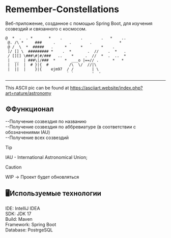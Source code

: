 # Remember-Constellations
Веб-приложение, созданное с помощью Spring Boot, для изучения созвездий и связанного с космосом.
```
@  *  .  . *       *    .        .        .   *    ..
 @. /\ *     ###     .      .        .            *
 @ /  \  *  #####   .     *      *        *    .
 ]/ [] \  ######### *    .  *       .  //    .  *   .
 / [][] \###\#|#/###   ..    *     .  //  *  .  ..  *
 |  __  | ###\|/###  *    *  ___o |==// .      *   *
 |  |!  |  # }|{  #         /\  \/  //|\
 |  ||  |    }|{    ejm97  / /        | \
                           ` `        '  '
```
------------------------------------------------
This ASCII pic can be found at
https://asciiart.website/index.php?art=nature/astronomy

**⚙️Функционал**
--
--Получение созвездия по названию\
--Получение созвездия по аббревиатуре (в соответствии с обозначениями IAU)\
--Получение всех созвездий
> [!TIP]
> IAU - International Astronomical Union;



> [!CAUTION]
> WIP -> Проект будет обновляться

**🖥️Используемые технологии**
--
IDE: IntelliJ IDEA\
SDK: JDK 17\
Build: Maven\
Framework: Spring Boot\
Database: PostrgeSQL
